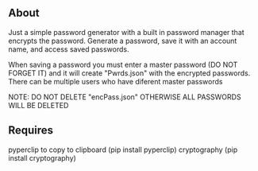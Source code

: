 About
-----
Just a simple password generator with a built in password manager that encrypts the password. Generate a password, save it with an account name, and access saved passwords.

When saving a password you must enter a master password (DO NOT FORGET IT) and it will create "Pwrds.json" with the encrypted passwords. There can be multiple users who have diferent master passwords
 
NOTE: DO NOT DELETE "encPass.json" OTHERWISE ALL PASSWORDS WILL BE DELETED

Requires	
--------
pyperclip to copy to clipboard (pip install pyperclip)
cryptography (pip install cryptography)
